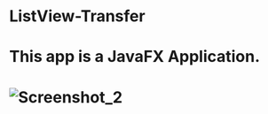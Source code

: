 # ListView-Transfer

# This app is a JavaFX Application.


# ![Screenshot_2](https://user-images.githubusercontent.com/53290728/68902983-c4443480-074a-11ea-84cd-1c4da1aef1f4.png)
